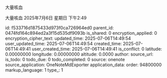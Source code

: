 大量咳血

大量咳血
2025年7月6日 星期日
下午2:49


id: f533716d1875433d973f0ca726964ed0
parent_id: 0474fd164c894ed2a3f15d535df9093b
is_shared: 0
encryption_applied: 0
encryption_cipher_text: 
updated_time: 2025-07-06T14:49:54
user_updated_time: 2025-07-06T14:49:54
created_time: 2025-07-06T14:49:41
user_created_time: 2025-07-06T14:49:41
is_conflict: 0
latitude: 0.00000000
longitude: 0.00000000
altitude: 0.0000
author: 
source_url: 
is_todo: 0
todo_due: 0
todo_completed: 0
source: onenote
source_application: OneNoteMdExporter
application_data: 
order: 94800000
markup_language: 1
type_: 1